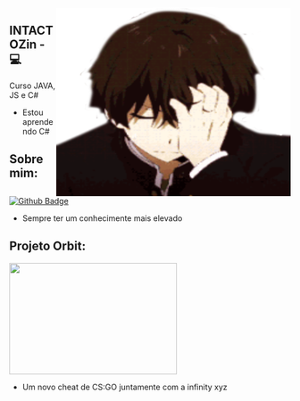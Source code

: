 <img align="right" width="420" height="339" src="https://github.com/INTACTOZ/INTACTOZ/blob/main/intactoz.png">

## INTACTOZin - :computer: 

Curso JAVA, JS e C# 
- Estou aprendendo C#




## Sobre mim:
[![Github Badge](https://img.shields.io/badge/-Github-000?style=flat-square&logo=Github&logoColor=white&link=link_do_seu_perfil_no_github)](https://github.com/INTACTOZ)

- Sempre ter um conhecimente mais elevado




## Projeto Orbit:
[<img align="center" width="300" height="200" src="https://github.com/INTACTOZ/INTACTOZin/blob/main/infiorbit.png">](https://discord.gg/WN5Vwr9kVp)

- Um novo cheat de CS:GO juntamente com a infinity xyz
